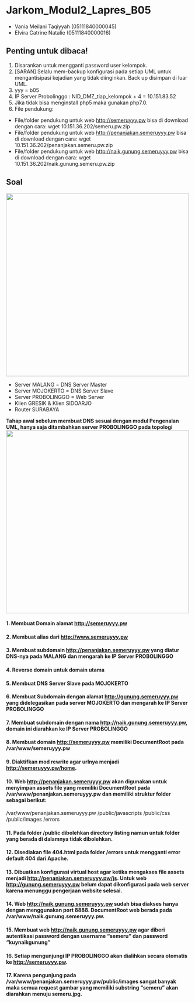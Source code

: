 # Jarkom_Modul2_Lapres_B05

- Vania Meilani Taqiyyah (05111840000045)
- Elvira Catrine Natalie (05111840000016)

## Penting untuk dibaca!
1. Disarankan untuk mengganti password user kelompok.
2. [SARAN] Selalu mem-backup konfigurasi pada setiap UML untuk mengantisipasi kejadian yang tidak
  diinginkan. Back up disimpan di luar UML.
3. yyy = b05
4. IP Server Probolinggo : NID_DMZ_tiap_kelompok + 4 = 10.151.83.52
5. Jika tidak bisa menginstall php5 maka gunakan php7.0.
6. File pendukung: 
  - File/folder pendukung untuk web http://semeruyyy.pw bisa di download dengan cara:
  wget 10.151.36.202/semeru.pw.zip
  - File/folder pendukung untuk web http://penanjakan.semeruyyy.pw bisa di download dengan cara:
  wget 10.151.36.202/penanjakan.semeru.pw.zip
  - File/folder pendukung untuk web http://naik.gunung.semeruyyy.pw bisa di download dengan cara:
  wget 10.151.36.202/naik.gunung.semeru.pw.zip
  
## Soal
<img src="https://user-images.githubusercontent.com/61219556/98789471-ea231880-2434-11eb-8375-b9219c917a68.PNG" width="500" height="auto">

- Server MALANG       = DNS Server Master
- Server MOJOKERTO    = DNS Server Slave
- Server PROBOLINGGO  = Web Server
- Klien GRESIK & Klien SIDOARJO
- Router SURABAYA

**Tahap awal sebelum membuat DNS sesuai dengan modul Pengenalan UML, hanya saja ditambahkan server PROBOLINGGO pada topologi**
<img src="https://user-images.githubusercontent.com/61219556/98794126-42f5af80-243b-11eb-8f91-8aa742186803.PNG" width="500" height="auto">

#### 1. Membuat Domain alamat http://semeruyyy.pw
#### 2. Membuat alias dari http://www.semeruyyy.pw
#### 3. Membuat subdomain http://penanjakan.semeruyyy.pw yang diatur DNS-nya pada MALANG dan mengarah ke IP Server PROBOLINGGO 
#### 4. Reverse domain untuk domain utama
#### 5. Membuat DNS Server Slave pada MOJOKERTO
#### 6. Membuat Subdomain dengan alamat http://gunung.semeruyyy.pw yang didelegasikan pada server MOJOKERTO dan mengarah ke IP Server PROBOLINGGO
#### 7. Membuat subdomain dengan nama http://naik.gunung.semeruyyy.pw, domain ini diarahkan ke IP Server PROBOLINGGO
#### 8. Membuat domain http://semeruyyy.pw memiliki DocumentRoot pada /var/www/semeruyyy.pw 
#### 9. Diaktifkan mod rewrite agar urlnya menjadi http://semeruyyy.pw/home.
#### 10. Web http://penanjakan.semeruyyy.pw akan digunakan untuk menyimpan assets file yang memiliki DocumentRoot pada /var/www/penanjakan.semeruyyy.pw dan memiliki struktur folder sebagai berikut:
/var/www/penanjakan.semeruyyy.pw
                    /public/javascripts
                    /public/css
                    /public/images
                    /errors
#### 11. Pada folder /public dibolehkan directory listing namun untuk folder yang berada di dalamnya tidak dibolehkan. 
#### 12. Disediakan file 404.html pada folder /errors untuk mengganti error default 404 dari Apache.
#### 13. Dibuatkan konfigurasi virtual host agar ketika mengakses file assets menjadi http://penanjakan.semeruyyy.pw/js. Untuk web http://gunung.semeruyyy.pw belum dapat dikonfigurasi pada web server karena menunggu pengerjaan website selesai. 
#### 14. Web http://naik.gunung.semeruyyy.pw sudah bisa diakses hanya dengan menggunakan port 8888. DocumentRoot web berada pada /var/www/naik.gunung.semeruyyy.pw. 
#### 15. Membuat web http://naik.gunung.semeruyyy.pw agar diberi autentikasi password dengan username “semeru” dan password “kuynaikgunung” 
#### 16. Setiap mengunjungi IP PROBOLINGGO akan dialihkan secara otomatis ke http://semeruyyy.pw. 
#### 17. Karena pengunjung pada /var/www/penanjakan.semeruyyy.pw/public/images sangat banyak maka semua request gambar yang memiliki substring “semeru” akan diarahkan menuju semeru.jpg.
